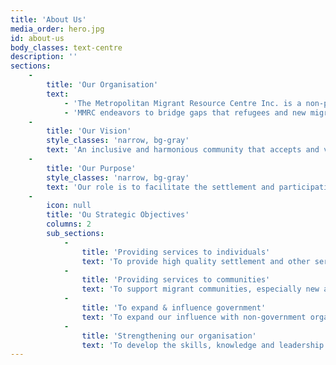 ```yaml
---
title: 'About Us'
media_order: hero.jpg
id: about-us
body_classes: text-centre
description: ''
sections:
    -
        title: 'Our Organisation'
        text:
            - 'The Metropolitan Migrant Resource Centre Inc. is a non-profit community organisation based in Mirrabooka which provides services across the metropolitan area. We receive funding from a range of state and commonwealth government agencies and our management committee is drawn from Centre members and the CaLD communities who we serve.'
            - 'MMRC endeavors to bridge gaps that refugees and new migrants encounter during their settlement in Australia.  With a dedicated team, from a variety of ethnic backgrounds, we support our clients as they face a variety of settlement challenges and work with them to create a sense of community and acceptance.'
    -
        title: 'Our Vision'
        style_classes: 'narrow, bg-gray'
        text: 'An inclusive and harmonious community that accepts and values migrants and their contributions, and in which migrants are active participants in Australian community life.'
    -
        title: 'Our Purpose'
        style_classes: 'narrow, bg-gray'
        text: 'Our role is to facilitate the settlement and participation of migrants, especially refugees, and their communities in the Perth metropolitan area.'
    -
        icon: null
        title: 'Ou Strategic Objectives'
        columns: 2
        sub_sections:
            -
                title: 'Providing services to individuals'
                text: 'To provide high quality settlement and other services to migrants, particularly refugees and humanitarian entrants, and to develop new services based on their needs.'
            -
                title: 'Providing services to communities'
                text: 'To support migrant communities, especially new and emerging communities, to develop their skills, knowledge, independence and capacity.'
            -
                title: 'To expand & influence government'
                text: 'To expand our influence with non-government organisations, government, industry and the community to promote more responsive, inclusive and appropriate mainstream services.'
            -
                title: 'Strengthening our organisation'
                text: 'To develop the skills, knowledge and leadership within our organisation to imprive the financial sustainability, quality and responsiveness of our services.'
---
```


